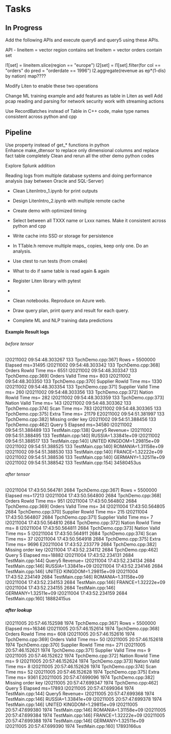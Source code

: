 # Tasks

## In Progress

  Add the following APIs and execute query6 and query5 using these APIs.
  
  API -
  lineitem = vector<region>  region contains set<nations>
  lineitem = vector<orders>  orders contain set<customer>

  l1[set<lineitem-ids>] = lineitem.slice(region == "europe")
  l2[set<lineitem-ids>] = l1[set<lineitem-ids>].filter(for col == "orders" do pred = "orderdate == 1996")
  l2.aggregate(revenue as ep*(1-dis) by nation)
  map????
  
  Modify Liten to enable these two operations
  
  Change ML training example and add features as table in Liten as well
  Add pcap reading and parsing for network security work with streaming actions
  
  Use RecordBatches instead of Table in C++ code, make type names consistent across python and cpp

## Pipeline

  Use property instead of get_* functions in python  
  Enhance make_dtensor to replace only dimensional columns and replace fact table completely
  Clean and rerun all the other demo python codes

  Explore Splunk addition
  
  Reading logs from multiple database systems and doing performance analysis (say between Oracle and SQL-Server)
  
* Clean LitenIntro_1.ipynb for print outputs
* Design LitenIntro_2.ipynb with multiple remote cache

* Create demo with optimized timing 
* Select between all TXXX name or Lxxx names. Make it consistent across python and cpp
* Write cache into SSD or storage for persistence
* In TTable.h remove multiple maps_ copies, keep only one. Do an analysis.
* Use ctest to run tests (from cmake)
* What to do if same table is read again & again
* Register Liten library with pytest 
* 

* Clean notebooks. Reproduce on Azure web.
* Draw query plan, print query and result for each query.
* Complete ML and NLP training data predictions

#### Example Result logs

###### before tensor
I20211002 09:54:48.303267   133 TpchDemo.cpp:367] Rows = 5500000 Elapsed ms=31495
I20211002 09:54:48.303342   133 TpchDemo.cpp:368] Orders RowId Time ms= 6551
I20211002 09:54:48.303347   133 TpchDemo.cpp:369] Orders ValId Time ms= 803
I20211002 09:54:48.303350   133 TpchDemo.cpp:370] Supplier RowId Time ms= 1330
I20211002 09:54:48.303354   133 TpchDemo.cpp:371] Supplier ValId Time ms= 260
I20211002 09:54:48.303356   133 TpchDemo.cpp:372] Nation RowId Time ms= 282
I20211002 09:54:48.303359   133 TpchDemo.cpp:373] Nation ValId Time ms= 143
I20211002 09:54:48.303362   133 TpchDemo.cpp:374] Scan Time ms= 783
I20211002 09:54:48.303365   133 TpchDemo.cpp:375] Extra Time ms= 21179
E20211002 09:54:51.381997   133 TpchDemo.cpp:382] Missing order key
I20211002 09:54:51.388456   133 TpchDemo.cpp:462] Query 5 Elapsed ms=34580
I20211002 09:54:51.388489   133 TestMain.cpp:138] Query5 Revenue=
I20211002 09:54:51.388495   133 TestMain.cpp:140] RUSSIA=1.33841e+09
I20211002 09:54:51.388517   133 TestMain.cpp:140] UNITED KINGDOM=1.29815e+09
I20211002 09:54:51.388525   133 TestMain.cpp:140] ROMANIA=1.31158e+09
I20211002 09:54:51.388530   133 TestMain.cpp:140] FRANCE=1.32222e+09
I20211002 09:54:51.388536   133 TestMain.cpp:140] GERMANY=1.32511e+09
I20211002 09:54:51.388542   133 TestMain.cpp:154] 34580453us

###### after tensor
I20211004 17:43:50.564781  2684 TpchDemo.cpp:367] Rows = 5500000 Elapsed ms=17213
I20211004 17:43:50.564800  2684 TpchDemo.cpp:368] Orders RowId Time ms= 951
I20211004 17:43:50.564802  2684 TpchDemo.cpp:369] Orders ValId Time ms= 34
I20211004 17:43:50.564805  2684 TpchDemo.cpp:370] Supplier RowId Time ms= 215
I20211004 17:43:50.564807  2684 TpchDemo.cpp:371] Supplier ValId Time ms= 7
I20211004 17:43:50.564810  2684 TpchDemo.cpp:372] Nation RowId Time ms= 8
I20211004 17:43:50.564811  2684 TpchDemo.cpp:373] Nation ValId Time ms= 5
I20211004 17:43:50.564911  2684 TpchDemo.cpp:374] Scan Time ms= 37
I20211004 17:43:50.564918  2684 TpchDemo.cpp:375] Extra Time ms= 9696
E20211004 17:43:52.233779  2684 TpchDemo.cpp:382] Missing order key
I20211004 17:43:52.234112  2684 TpchDemo.cpp:462] Query 5 Elapsed ms=18882
I20211004 17:43:52.234131  2684 TestMain.cpp:144] Query5 Revenue=
I20211004 17:43:52.234134  2684 TestMain.cpp:146] RUSSIA=1.33841e+09
I20211004 17:43:52.234146  2684 TestMain.cpp:146] UNITED KINGDOM=1.29815e+09
I20211004 17:43:52.234149  2684 TestMain.cpp:146] ROMANIA=1.31158e+09
I20211004 17:43:52.234153  2684 TestMain.cpp:146] FRANCE=1.32222e+09
I20211004 17:43:52.234155  2684 TestMain.cpp:146] GERMANY=1.32511e+09
I20211004 17:43:52.234159  2684 TestMain.cpp:160] 18882415us

##### after lookup
I20211005 20:57:46.152598  1974 TpchDemo.cpp:367] Rows = 5500000 Elapsed ms=16346
I20211005 20:57:46.152614  1974 TpchDemo.cpp:368] Orders RowId Time ms= 608
I20211005 20:57:46.152616  1974 TpchDemo.cpp:369] Orders ValId Time ms= 50
I20211005 20:57:46.152618  1974 TpchDemo.cpp:370] Supplier RowId Time ms= 271
I20211005 20:57:46.152621  1974 TpchDemo.cpp:371] Supplier ValId Time ms= 9
I20211005 20:57:46.152622  1974 TpchDemo.cpp:372] Nation RowId Time ms= 9
I20211005 20:57:46.152624  1974 TpchDemo.cpp:373] Nation ValId Time ms= 8
I20211005 20:57:46.152626  1974 TpchDemo.cpp:374] Scan Time ms= 52
I20211005 20:57:46.152628  1974 TpchDemo.cpp:375] Extra Time ms= 9361
E20211005 20:57:47.699096  1974 TpchDemo.cpp:382] Missing order key
I20211005 20:57:47.699347  1974 TpchDemo.cpp:462] Query 5 Elapsed ms=17893
I20211005 20:57:47.699364  1974 TestMain.cpp:144] Query5 Revenue=
I20211005 20:57:47.699368  1974 TestMain.cpp:146] RUSSIA=1.33841e+09
I20211005 20:57:47.699378  1974 TestMain.cpp:146] UNITED KINGDOM=1.29815e+09
I20211005 20:57:47.699380  1974 TestMain.cpp:146] ROMANIA=1.31158e+09
I20211005 20:57:47.699384  1974 TestMain.cpp:146] FRANCE=1.32222e+09
I20211005 20:57:47.699388  1974 TestMain.cpp:146] GERMANY=1.32511e+09
I20211005 20:57:47.699390  1974 TestMain.cpp:160] 17893166us

